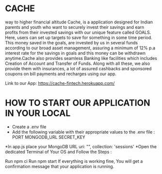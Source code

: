# CACHE
way to higher financial altitude
Cache, is a application designed for Indian parents and youth who want to securely invest their savings and earn profits from their invested savings with our unique feature called GOALS. Here, users can set up targets to save for something in some time period. This money saved in the goals, are invested by us in several funds according to our broad asset management, assuring a minimum of 12% p.a interest rate for the savings in goals and this money can be withdrawn anytime.Cache also provides seamless Banking like facilities which includes Creation of Account and Transfer of Funds. Along with all these, we also provide them with insurances, a lot of assured cashbacks and sponsored coupons on bill payments and recharges using our app.

Link to our App: https://cache-fintech.herokuapp.com/


# HOW TO START OUR APPLICATION IN YOUR LOCAL
* Create a .env file
* Add the following variable with their appropriate values to the .env file :
       PORT
       MONGODB_URL
       SECRET_KEY

*In app.js place your MongoDB URL
     uri: "<Replace with your MONGODB URL>",
     collection: 'sessions'
*Open the dedicated Terminal of Your OS and Follow the Steps :

   Run npm ci
   Run npm start
   If everything is working fine, You will get a confirmation message that your application is running.
